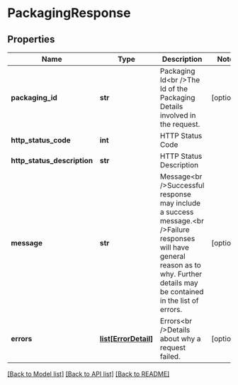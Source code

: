 # PackagingResponse

## Properties
Name | Type | Description | Notes
------------ | ------------- | ------------- | -------------
**packaging_id** | **str** | Packaging Id&lt;br /&gt;The Id of the Packaging Details involved in the request. | [optional] 
**http_status_code** | **int** | HTTP Status Code | 
**http_status_description** | **str** | HTTP Status Description | 
**message** | **str** | Message&lt;br /&gt;Successful response may include a success message.&lt;br /&gt;Failure responses will have general reason as to why. Further details may be contained in the list of errors. | [optional] 
**errors** | [**list[ErrorDetail]**](ErrorDetail.md) | Errors&lt;br /&gt;Details about why a request failed. | [optional] 

[[Back to Model list]](../README.md#documentation-for-models) [[Back to API list]](../README.md#documentation-for-api-endpoints) [[Back to README]](../README.md)

